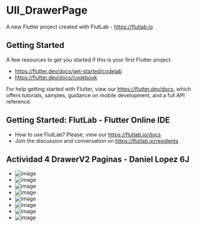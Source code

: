 # UII_DrawerPage

A new Flutter project created with FlutLab - https://flutlab.io

## Getting Started

A few resources to get you started if this is your first Flutter project:

- https://flutter.dev/docs/get-started/codelab
- https://flutter.dev/docs/cookbook

For help getting started with Flutter, view our
https://flutter.dev/docs, which offers tutorials,
samples, guidance on mobile development, and a full API reference.

## Getting Started: FlutLab - Flutter Online IDE

- How to use FlutLab? Please, view our https://flutlab.io/docs
- Join the discussion and conversation on https://flutlab.io/residents

## Actividad 4 DrawerV2 Paginas - Daniel Lopez 6J

- ![image](https://github.com/JoseDanielL/DrawerV2/assets/99343068/02bcb580-861f-4d9d-8bfe-6b2f4b4fc1cf)
- ![image](https://github.com/JoseDanielL/DrawerV2/assets/99343068/8b83fe63-d00e-4ebe-9e73-d560417c6ba1)
- ![image](https://github.com/JoseDanielL/DrawerV2/assets/99343068/7c6fbc30-d45a-4dc2-90aa-da5cd08723bb)
- ![image](https://github.com/JoseDanielL/DrawerV2/assets/99343068/729dbcc5-78cf-4dae-9688-cd0456592789)
- ![image](https://github.com/JoseDanielL/DrawerV2/assets/99343068/010d2a91-255d-4d85-bb93-54e551b58c98)
- ![image](https://github.com/JoseDanielL/DrawerV2/assets/99343068/839fd382-3859-47aa-adcd-520205aafe7c)
- ![image](https://github.com/JoseDanielL/DrawerV2/assets/99343068/977013a8-3f5c-4abe-ad03-7bd5a8ae6acd)
- ![image](https://github.com/JoseDanielL/DrawerV2/assets/99343068/f841d2e3-6931-4257-9a08-22bcfb98419d)








